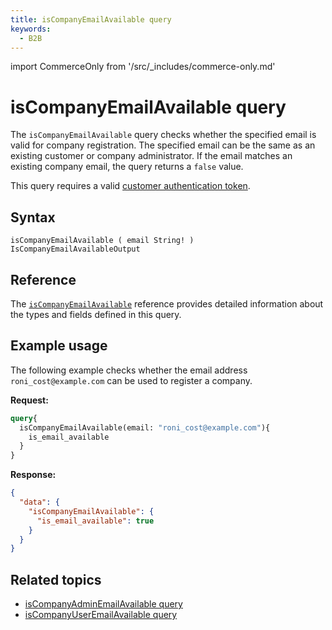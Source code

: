 ```yaml
---
title: isCompanyEmailAvailable query
keywords:
  - B2B
---
```


import CommerceOnly from '/src/_includes/commerce-only.md'

<CommerceOnly />

# isCompanyEmailAvailable query

The `isCompanyEmailAvailable` query checks whether the specified email is valid for company registration. The specified email can be the same as an existing customer or company administrator. If the email matches an existing company email, the query returns a `false` value.

This query requires a valid [customer authentication token](../../../customer/mutations/generate-token.md).

## Syntax

`isCompanyEmailAvailable ( email String! ) IsCompanyEmailAvailableOutput`

## Reference

The [`isCompanyEmailAvailable`](https://developer.adobe.com/commerce/webapi/graphql-api/index.html#query-isCompanyEmailAvailable) reference provides detailed information about the types and fields defined in this query.

## Example usage

The following example checks whether the email address `roni_cost@example.com` can be used to register a company.

**Request:**

```graphql
query{
  isCompanyEmailAvailable(email: "roni_cost@example.com"){
    is_email_available
  }
}
```

**Response:**

```json
{
  "data": {
    "isCompanyEmailAvailable": {
      "is_email_available": true
    }
  }
}
```

## Related topics

*  [isCompanyAdminEmailAvailable query](is-company-admin-email-available.md)
*  [isCompanyUserEmailAvailable query](is-company-user-email-available.md)
